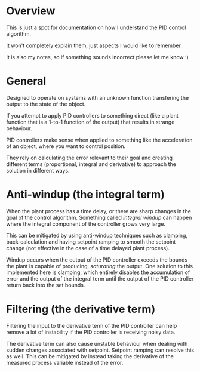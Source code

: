 # Overview
This is just a spot for documentation on how I understand the PID control algorithm.

It won't completely explain them, just aspects I would like to remember.

It is also my notes, so if something sounds incorrect please let me know :)

# General
Designed to operate on systems with an unknown function transfering the output to the state of the object.

If you attempt to apply PID controllers to something direct (like a plant function that is a 1-to-1 function of the output) that results in strange behaviour.

PID controllers make sense when applied to something like the acceleration of an object, where you want to control position.

They rely on calculating the error relevant to their goal and creating different terms (proportional, integral and derivative) to approach the solution in different ways.

# Anti-windup (the integral term)
When the plant process has a time delay, or there are sharp changes in the goal of the control algorithm. Something called *integral windup* can happen where the integral component of the controller grows very large.

This can be mitigated by using anti-windup techniques such as clamping, back-calculation and having setpoint ramping to smooth the setpoint change (not effective in the case of a time delayed plant process).

Windup occurs when the output of the PID controller exceeds the bounds the plant is capable of producing, *saturating* the output. One solution to this implemented here is clamping, which entirely disables the accumulation of error and the output of the integral term until the output of the PID controller return back into the set bounds.

# Filtering (the derivative term)
Filtering the input to the derivative term of the PID controller can help remove a lot of instability if the PID controller is receiving noisy data. 

The derivative term can also cause unstable behaviour when dealing with sudden changes associated with setpoint. Setpoint ramping can resolve this as well. This can be mitigated by instead taking the derivative of the measured process variable instead of the error.